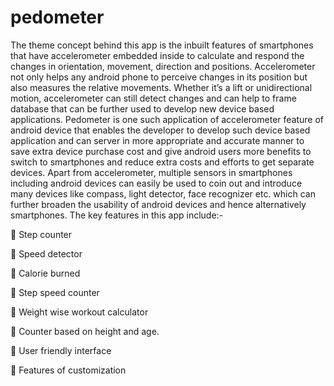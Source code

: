 # pedometer

The theme concept behind this app is the inbuilt features of smartphones that have accelerometer embedded inside to calculate and respond the changes in orientation, movement, direction and positions. Accelerometer not only helps any android phone to perceive changes in its position but also measures the relative movements. Whether it’s a lift or unidirectional motion, accelerometer can still detect changes and can help to frame database that can be further used to develop new device based applications.
Pedometer is one such application of accelerometer feature of android device that enables the developer to develop such device based application and can server in more appropriate and accurate manner to save extra device purchase cost and give android users more benefits to switch to smartphones and reduce extra costs and efforts to get separate devices.
Apart from accelerometer, multiple sensors in smartphones including android devices can easily be used to coin out and introduce many devices like compass, light detector, face recognizer etc. which can further broaden the usability of android devices and hence alternatively smartphones.
The key features in this app include:-

 Step counter

 Speed detector

 Calorie burned

 Step speed counter

 Weight wise workout calculator

 Counter based on height and age.

 User friendly interface

 Features of customization
